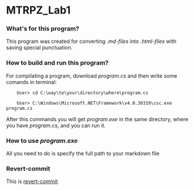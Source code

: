 # MTRPZ_Lab1

### What's for this program?

This program was created for converting _.md-files_ into _.html-files_ with saving special punctuation.

### How to build and run this program?

For compilating a program, download _program.cs_ and then write some comands in terminal:
```
    User> cd C:\way\to\your\directory\where\program.cs

    User> C:\Windows\Microsoft.NET\Framework\v4.0.30319\csc.exe program.cs
```
After this commands you will get _program.exe_ in the same directory, where you have _program.cs_, and you can run it.

### How to use _program.exe_

All you need to do is specify the full path to your markdown file

### Revert-commit

This is [revert-commit](https://github.com/bifynok/MTRPZ_Lab1/commit/eb1946ca81a4677b090c887a9c79f56992c9947f)